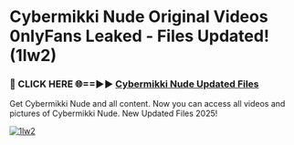 # Cybermikki Nude Original Videos 0nlyFans Leaked - Files Updated! (1lw2)

<h3>🔴 CLICK HERE 🌐==►► <a href="https://tinyurl.com/4mcuefdz" rel="nofollow">Cybermikki Nude Updated Files</a></h3>

Get Cybermikki Nude and all content. Now you can access all videos and pictures of Cybermikki Nude. New Updated Files 2025!

[![1lw2](https://i.imgur.com/StAQSOY.gif)](https://tinyurl.com/4mcuefdz)
